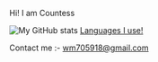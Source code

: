 Hi! I am Countess


![My GitHub stats](https://github-readme-stats.vercel.app/api?username=Countess-op&show_icons=true&theme=dracula)
[Languages I use!](https://github-readme-stats.vercel.app/api/top-langs/?username=Countess-op&layout=radical&line_height=21)


Contact me :- wm705918@gmail.com
